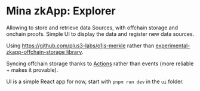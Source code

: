 # Mina zkApp: Explorer

Allowing to store and retrieve data Sources, with offchain storage and onchain proofs. Simple UI to display the data and register new data sources.

Using https://github.com/plus3-labs/o1js-merkle rather than [experimental-zkapp-offchain-storage library](https://github.com/o1-labs/docs2/tree/main/examples/zkapps/06-offchain-storage/experimental-zkapp-offchain-storage).

Syncing offchain storage thanks to [Actions](https://docs.minaprotocol.com/zkapps/o1js/actions-and-reducer) rather than events (more reliable + makes it provable).

UI is a simple React app for now, start with `pnpm run dev` in the `ui` folder.